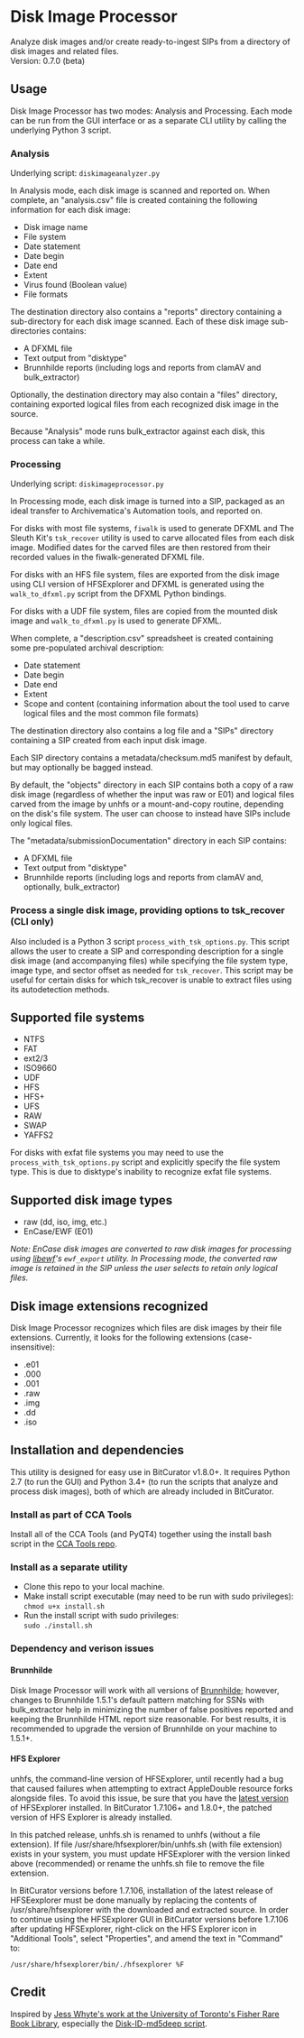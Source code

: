 # Disk Image Processor  

Analyze disk images and/or create ready-to-ingest SIPs from a directory of disk images and related files.  
Version: 0.7.0 (beta)

## Usage

Disk Image Processor has two modes: Analysis and Processing. Each mode can be run from the GUI interface or as a separate CLI utility by calling the underlying Python 3 script.  

### Analysis

Underlying script: `diskimageanalyzer.py`  

In Analysis mode, each disk image is scanned and reported on. When complete, an "analysis.csv" file is created containing the following information for each disk image:  

* Disk image name  
* File system  
* Date statement  
* Date begin  
* Date end  
* Extent  
* Virus found (Boolean value)  
* File formats  

The destination directory also contains a "reports" directory containing a sub-directory for each disk image scanned. Each of these disk image sub-directories contains:  

* A DFXML file  
* Text output from "disktype"  
* Brunnhilde reports (including logs and reports from clamAV and bulk_extractor)  

Optionally, the destination directory may also contain a "files" directory, containing exported logical files from each recognized disk image in the source.

Because "Analysis" mode runs bulk_extractor against each disk, this process can take a while.  

### Processing

Underlying script: `diskimageprocessor.py`  

In Processing mode, each disk image is turned into a SIP, packaged as an ideal transfer to Archivematica's Automation tools, and reported on.

For disks with most file systems, `fiwalk` is used to generate DFXML and The Sleuth Kit's `tsk_recover` utility is used to carve allocated files from each disk image. Modified dates for the carved files are then restored from their recorded values in the fiwalk-generated DFXML file.

For disks with an HFS file system, files are exported from the disk image using CLI version of HFSExplorer and DFXML is generated using the `walk_to_dfxml.py` script from the DFXML Python bindings.

For disks with a UDF file system, files are copied from the mounted disk image and `walk_to_dfxml.py` is used to generate DFXML.

When complete, a "description.csv" spreadsheet is created containing some pre-populated archival description:  
* Date statement  
* Date begin  
* Date end  
* Extent  
* Scope and content (containing information about the tool used to carve logical files and the most common file formats)

The destination directory also contains a log file and a "SIPs" directory containing a SIP created from each input disk image. 

Each SIP directory contains a metadata/checksum.md5 manifest by default, but may optionally be bagged instead. 

By default, the "objects" directory in each SIP contains both a copy of a raw disk image (regardless of whether the input was raw or E01) and logical files carved from the image by unhfs or a mount-and-copy routine, depending on the disk's file system. The user can choose to instead have SIPs include only logical files.

The "metadata/submissionDocumentation" directory in each SIP contains:  

* A DFXML file  
* Text output from "disktype"  
* Brunnhilde reports (including logs and reports from clamAV and, optionally, bulk_extractor)  

### Process a single disk image, providing options to tsk_recover (CLI only)  

Also included is a Python 3 script `process_with_tsk_options.py`. This script allows the user to create a SIP and corresponding description for a single disk image (and accompanying files) while specifying the file system type, image type, and sector offset as needed for `tsk_recover`. This script may be useful for certain disks for which tsk_recover is unable to extract files using its autodetection methods.

## Supported file systems

* NTFS  
* FAT  
* ext2/3  
* ISO9660  
* UDF
* HFS  
* HFS+  
* UFS  
* RAW  
* SWAP  
* YAFFS2  

For disks with exfat file systems you may need to use the `process_with_tsk_options.py` script and explicitly specify the file system type. This is due to disktype's inability to recognize exfat file systems.

## Supported disk image types  

* raw (dd, iso, img, etc.)  
* EnCase/EWF (E01)  

*Note: EnCase disk images are converted to raw disk images for processing using [libewf](https://github.com/libyal/libewf)'s `ewf_export` utility. In Processing mode, the converted raw image is retained in the SIP unless the user selects to retain only logical files.*

## Disk image extensions recognized

Disk Image Processor recognizes which files are disk images by their file extensions. Currently, it looks for the following extensions (case-insensitive):  

* .e01  
* .000  
* .001  
* .raw  
* .img  
* .dd  
* .iso  

## Installation and dependencies

This utility is designed for easy use in BitCurator v1.8.0+. It requires Python 2.7 (to run the GUI) and Python 3.4+ (to run the scripts that analyze and process disk images), both of which are already included in BitCurator.    

### Install as part of CCA Tools  

Install all of the CCA Tools (and PyQT4) together using the install bash script in the [CCA Tools repo](https://github.com/timothyryanwalsh/cca-tools).  

### Install as a separate utility
* Clone this repo to your local machine.  
* Make install script executable (may need to be run with sudo privileges):  
`chmod u+x install.sh` 
* Run the install script with sudo privileges:  
`sudo ./install.sh`  

### Dependency and verison issues

#### Brunnhilde

Disk Image Processor will work with all versions of [Brunnhilde](https://github.com/timothyryanwalsh/brunnhilde); however, changes to Brunnhilde 1.5.1's default pattern matching for SSNs with bulk_extractor help in minimizing the number of false positives reported and keeping the Brunnhilde HTML report size reasonable. For best results, it is recommended to upgrade the version of Brunnhilde on your machine to 1.5.1+.  

#### HFS Explorer

unhfs, the command-line version of HFSExplorer, until recently had a bug that caused failures when attempting to extract AppleDouble resource forks alongside files. To avoid this issue, be sure that you have the [latest version](https://sourceforge.net/projects/catacombae/files/HFSExplorer/0.23.1%20%28snapshot%202016-09-02%29/) of HFSExplorer installed. In BitCurator 1.7.106+ and 1.8.0+, the patched version of HFS Explorer is already installed. 

In this patched release, unhfs.sh is renamed to unhfs (without a file extension). If file /usr/share/hfsexplorer/bin/unhfs.sh (with file extension) exists in your system, you must update HFSExplorer with the version linked above (recommended) or rename the unhfs.sh file to remove the file extension.

In BitCurator versions before 1.7.106, installation of the latest release of HFSEexplorer must be done manually by replacing the contents of /usr/share/hfsexplorer with the downloaded and extracted source. In order to continue using the HFSExplorer GUI in BitCurator versions before 1.7.106 after updating HFSExplorer, right-click on the HFS Explorer icon in "Additional Tools", select "Properties", and amend the text in "Command" to:  

`/usr/share/hfsexplorer/bin/./hfsexplorer %F`   

## Credit  

Inspired by [Jess Whyte's work at the University of Toronto's Fisher Rare Book Library](https://saaers.wordpress.com/2016/04/12/clearing-the-digital-backlog-at-the-thomas-fisher-rare-book-library/comment-page-1/), especially the [Disk-ID-md5deep script](https://github.com/jesswhyte/Disk-ID-md5deep/).
